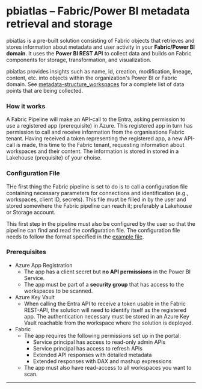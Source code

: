 # pbiatlas –  Fabric/Power BI metadata retrieval and storage
pbiatlas is a pre-built solution consisting of Fabric objects that retrieves and stores information about metadata and user activity in your **Fabric/Power BI domain**. It uses the **Power BI REST API** to collect data and builds on Fabric components for storage, transformation, and visualization.

pbiatlas provides insights such as name, id, creation, modification, lineage, content, etc. into objects within the organization's Power BI or Fabric domain. See [metadata-structure_workspaces](/pbiatlas/metadata-structure_workspaces.txt) for a complete list of data points that are being collected.

### How it works

A Fabric Pipeline will make an API-call to the Entra, asking permission to use a registered app (prerequisite) in Azure. This registered app in turn has permission to call and receive information from the organisations Fabric tenant. Having received a token representing the registered app, a new API-call is made, this time to the Fabric tenant, requesting information about workspaces and their content. The information is stored in stored in a Lakehouse (prequisite) of your choise.

### Configuration File
THe first thing the Fabric pipeline is set to do is to call a configuration file containing necessary parameters for connections and identification (e.g., workspaces, client ID, secrets). This file must be filled in by the user and stored somewhere the Fabric pipeline can reach it; preferably a Lakehouse or Storage account.

This first step in the pipeline must also be configured by the user so that the pipeline can find and read the configuration file. The configuration file needs to follow the format specified in the [example file](/pbiatlas/configuration-file.json).

### Prerequisites
- Azure App Registration
    - The app has a client secret but **no API permissions** in the Power BI Service.
    - The app must be part of a **security group** that has access to the workspaces to be scanned.
- Azure Key Vault
    - When calling the Entra API to receive a token usable in the Fabric REST-API, the solution will need to identify itself as the registered app. The authentication necessary must be stored in an Azure Key Vault reachable from the workspace where the solution is deployed.
- Fabric
    - The app requires the following permissions set up in the portal:
        - Service principal has access to read-only admin APIs  
        - Service principal has access to refresh APIs  
        - Extended API responses with detailed metadata  
        - Extended responses with DAX and mashup expressions
    - The app must also have read-access to all workspaces you want to scan.

---